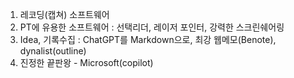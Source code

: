 1. 레코딩(캡쳐) 소프트웨어
2. PT에 유용한 소프트웨어 : 선택리더, 레이저 포인터, 강력한 스크린쉐어링
3. Idea, 기록수집 : ChatGPT를 Markdown으로, 최강 웹메모(Benote), dynalist(outline)
4. 진정한 끝판왕 - Microsoft(copilot)